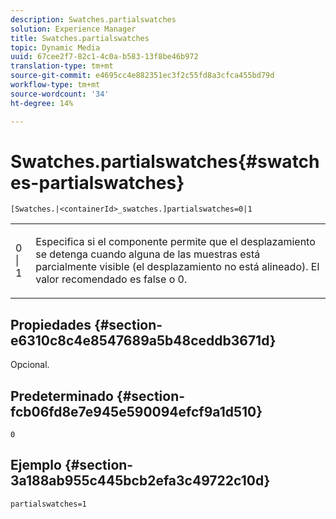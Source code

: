 ```yaml
---
description: Swatches.partialswatches
solution: Experience Manager
title: Swatches.partialswatches
topic: Dynamic Media
uuid: 67cee2f7-82c1-4c0a-b583-13f8be46b972
translation-type: tm+mt
source-git-commit: e4695cc4e882351ec3f2c55fd8a3cfca455bd79d
workflow-type: tm+mt
source-wordcount: '34'
ht-degree: 14%

---
```



# Swatches.partialswatches{#swatches-partialswatches}

`[Swatches.|<containerId>_swatches.]partialswatches=0|1`

<table id="table_4B8CEC134277403A840A050BD8C8CE2B"> 
 <tbody> 
  <tr> 
   <td> <p> <span class="codeph"> 0 | 1</span> </p> </td> 
   <td> <p> Especifica si el componente permite que el desplazamiento se detenga cuando alguna de las muestras está parcialmente visible (el desplazamiento no está alineado). El valor recomendado es <span class="codeph"> false</span> o <span class="codeph"> 0</span>. </p> </td> 
  </tr> 
 </tbody> 
</table>

## Propiedades {#section-e6310c8c4e8547689a5b48ceddb3671d}

Opcional.

## Predeterminado {#section-fcb06fd8e7e945e590094efcf9a1d510}

`0`

## Ejemplo {#section-3a188ab955c445bcb2efa3c49722c10d}

`partialswatches=1`
